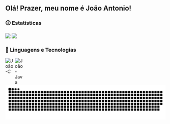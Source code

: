 ## Olá! Prazer, meu nome é João Antonio!

### 🛈 Estatísticas
<div align="left">
  <img  widht="30%" src="https://github-readme-stats.vercel.app/api?username=joaomn132&show_icons=true&theme=tokyonight&locale=pt-br"/>
  <img  width="50%" src="https://github-readme-stats.vercel.app/api/top-langs/?username=joaomn132&layout=compact&theme=tokyonight&locale=pt-br"/>
</div>

### 🤖 Linguagens e Tecnologias

<div>
  <img align="left" alt="João-C" width="30px" src="https://cdn.jsdelivr.net/gh/devicons/devicon@latest/icons/c/c-original.svg"/>
  <img align="left" alt="João-Java" width="30px" src="https://cdn.jsdelivr.net/gh/devicons/devicon@latest/icons/java/java-original.svg"/>

</div>

<picture align="center">
  <source media="(prefers-color-scheme: dark)" srcset="https://raw.githubusercontent.com/joaomn132/joaomn132/output/github-contribution-grid-snake-dark.svg">
  <source media="(prefers-color-scheme: light)" srcset="https://raw.githubusercontent.com/joaomn132/joaomn132/output/github-contribution-grid-snake-dark.svg">
  <img align="center" alt="github contribution grid snake animation" src="https://raw.githubusercontent.com/mari4souza/mari4souza/output/github-contribution-grid-snake.svg">
</picture>
